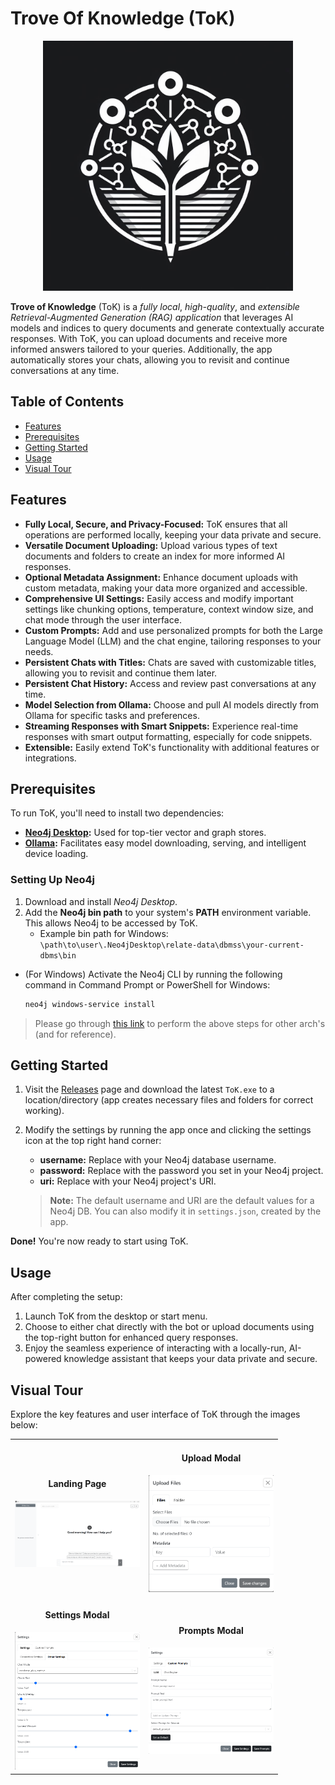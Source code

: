 # Trove Of Knowledge (ToK)

<div align="center">
  <img height="400" width="400" alt="Trove of Knowledge Logo" src="https://github.com/gurveervirk/ToK/blob/main/app/public/tok.jpg">
</div>

**Trove of Knowledge** (ToK) is a *fully local*, *high-quality*, and *extensible Retrieval-Augmented Generation (RAG) application* that leverages AI models and indices to query documents and generate contextually accurate responses. With ToK, you can upload documents and receive more informed answers tailored to your queries. Additionally, the app automatically stores your chats, allowing you to revisit and continue conversations at any time.

## Table of Contents

- [Features](https://github.com/gurveervirk/ToK/edit/main/README.md#features)
- [Prerequisites](https://github.com/gurveervirk/ToK/edit/main/README.md#prerequisites)
- [Getting Started](https://github.com/gurveervirk/ToK/edit/main/README.md#getting-started)
- [Usage](https://github.com/gurveervirk/ToK/edit/main/README.md#usage)
- [Visual Tour](https://github.com/gurveervirk/ToK/edit/main/README.md#visual-tour)

## Features

- **Fully Local, Secure, and Privacy-Focused:** ToK ensures that all operations are performed locally, keeping your data private and secure.
- **Versatile Document Uploading:** Upload various types of text documents and folders to create an index for more informed AI responses.
- **Optional Metadata Assignment:** Enhance document uploads with custom metadata, making your data more organized and accessible.
- **Comprehensive UI Settings:** Easily access and modify important settings like chunking options, temperature, context window size, and chat mode through the user interface.
- **Custom Prompts:** Add and use personalized prompts for both the Large Language Model (LLM) and the chat engine, tailoring responses to your needs.
- **Persistent Chats with Titles:** Chats are saved with customizable titles, allowing you to revisit and continue them later.
- **Persistent Chat History:** Access and review past conversations at any time.
- **Model Selection from Ollama:** Choose and pull AI models directly from Ollama for specific tasks and preferences.
- **Streaming Responses with Smart Snippets:** Experience real-time responses with smart output formatting, especially for code snippets.
- **Extensible:** Easily extend ToK's functionality with additional features or integrations.

## Prerequisites

To run ToK, you'll need to install two dependencies:

- **[Neo4j Desktop](https://neo4j.com/download/):** Used for top-tier vector and graph stores.
- **[Ollama](https://ollama.com/download):** Facilitates easy model downloading, serving, and intelligent device loading.

### Setting Up Neo4j

1. Download and install *Neo4j Desktop*.
2. Add the **Neo4j bin path** to your system's **PATH** environment variable. This allows Neo4j to be accessed by ToK.
   - Example bin path for Windows: `\path\to\user\.Neo4jDesktop\relate-data\dbmss\your-current-dbms\bin`

- (For Windows) Activate the Neo4j CLI by running the following command in Command Prompt or PowerShell for Windows:

   ```bash
   neo4j windows-service install
   ```

> Please go through [this link](https://neo4j.com/docs/operations-manual/current/installation/) to perform the above steps for other arch's (and for reference).

## Getting Started

1. Visit the [Releases](https://github.com/gurveervirk/ToK/releases) page and download the latest `ToK.exe` to a location/directory (app creates necessary files and folders for correct working).
2. Modify the settings by running the app once and clicking the settings icon at the top right hand corner:
   - **username:** Replace with your Neo4j database username.
   - **password:** Replace with the password you set in your Neo4j project.
   - **uri:** Replace with your Neo4j project's URI.


   > **Note:** The default username and URI are the default values for a Neo4j DB.
   > You can also modify it in `settings.json`, created by the app.

**Done!** You're now ready to start using ToK.

## Usage

After completing the setup:

1. Launch ToK from the desktop or start menu.
2. Choose to either chat directly with the bot or upload documents using the top-right button for enhanced query responses.
3. Enjoy the seamless experience of interacting with a locally-run, AI-powered knowledge assistant that keeps your data private and secure.

## Visual Tour

Explore the key features and user interface of ToK through the images below:

<table align="center">
  <tr>
    <td align="center">
      <h4>Landing Page</h4>
      <img width="200" alt="landing_page" src="https://github.com/gurveervirk/ToK/blob/main/misc/pics/landing_page.png"
    </td>
    <td align="center">
      <h4>Upload Modal</h4>
      <img width="200" alt="file_upload" src="https://github.com/gurveervirk/ToK/blob/main/misc/pics/file_upload.png"
    </td>
  </tr>
  <tr>
    <td align="center">
      <h4>Settings Modal</h4>
      <img width="200" alt="settings" src="https://github.com/gurveervirk/ToK/blob/main/misc/pics/settings.png"
    </td>
    <td align="center">
      <h4>Prompts Modal</h4>
      <img width="200" alt="prompts" src="https://github.com/gurveervirk/ToK/blob/main/misc/pics/prompts.png"
    </td>
  </tr>
</table>